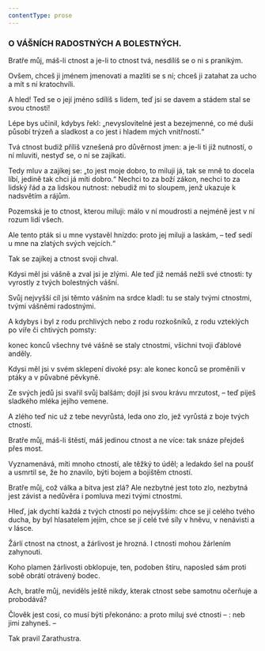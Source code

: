 ```yaml
---
contentType: prose
---
```


<section>

### O VÁŠNÍCH RADOSTNÝCH A BOLESTNÝCH.

Bratře můj, máš-li ctnost a je-li to ctnost tvá, nesdílíš se o ni s pranikým.

Ovšem, chceš ji jménem jmenovati a mazliti se s ní; chceš ji zatahat za ucho a mít s ní kratochvíli.

A hled! Ted se o její jméno sdílíš s lidem, teď jsi se davem a stádem stal se svou ctností!

Lépe bys učinil, kdybys řekl: „nevyslovitelné jest a bezejmenné, co mé duši působí trýzeň a sladkost a co jest i hladem mých vnitřností.“

Tvá ctnost budiž příliš vznešená pro důvěrnost jmen: a je-li ti již nutností, o ní mluviti, nestyď se, o ní se zajíkati. 

Tedy mluv a zajíkej se: „to jest moje dobro, to miluji já, tak se mně to docela líbí, jedině tak chci já míti dobro.“ Nechci to za boží zákon, nechci to za lidský řád a za lidskou nutnost: nebudiž mi to sloupem, jenž ukazuje k nadsvětím a rájům.

Pozemská je to ctnost, kterou miluji: málo v ní moudrosti a nejméně jest v ní rozum lidí všech.

Ale tento pták si u mne vystavěl hnízdo: proto jej miluji a laskám, – teď sedí u mne na zlatých svých vejcích.“

Tak se zajíkej a ctnost svoji chval.

Kdysi měl jsi vášně a zval jsi je zlými. Ale teď již nemáš nežli své ctnosti: ty vyrostly z tvých bolestných vášní.

Svůj nejvyšší cíl jsi těmto vášním na srdce kladl: tu se staly tvými ctnostmi, tvými vášněmi radostnými.

A kdybys i byl z rodu prchlivých nebo z rodu rozkošníků, z rodu vzteklých po víře či chtivých pomsty:

konec konců všechny tvé vášně se staly ctnostmi, všichni tvoji ďáblové anděly.

Kdysi měl jsi v svém sklepení divoké psy: ale konec konců se proměnili v ptáky a v půvabné pěvkyně.

Ze svých jedů jsi svařil svůj balšám; dojil jsi svou krávu mrzutost, – teď piješ sladkého mléka jejího vemene.

A zlého teď nic už z tebe nevyrůstá, leda ono zlo, jež vyrůstá z boje tvých ctností.

Bratře můj, máš-li štěstí, máš jedinou ctnost a ne více: tak snáze přejdeš přes most.

Vyznamenává, míti mnoho ctností, ale těžký to úděl; a ledakdo šel na poušť a usmrtil se, že ho znavilo, býti bojem a bojištěm ctností.

Bratře můj, což válka a bitva jest zlá? Ale nezbytné jest toto zlo, nezbytná jest závist a nedůvěra i pomluva mezi tvými ctnostmi.

Hleď, jak dychtí každá z tvých ctností po nejvyšším: chce se jí celého tvého ducha, by byl hlasatelem jejím, chce se jí celé tvé síly v hněvu, v nenávisti a v lásce.

Žárlí ctnost na ctnost, a žárlivost je hrozná. I ctnosti mohou žárlením zahynouti.

Koho plamen žárlivosti obklopuje, ten, podoben štíru, naposled sám proti sobě obrátí otrávený bodec.

Ach, bratře můj, neviděls ještě nikdy, kterak ctnost sebe samotnu očerňuje a probodává?

Člověk jest cosi, co musí býti překonáno: a proto miluj své ctnosti – : neb jimi zahyneš. –

</section>

<section>

Tak pravil Zarathustra.

</section>
